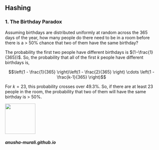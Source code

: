 ## Hashing

### 1. The Birthday Paradox

Assuming birthdays are distributed uniformly at random across the 365 days of the year, how many people do there need to be in a room before there is a > 50% chance that two of them have the same birthday?

The probability the first two people have different birthdays is $(1−\frac{1}{365})$. So, the probability that all of the first $k$ people have different birthdays is,

```math
\left(1 - \frac{1}{365} \right)\left(1 - \frac{2}{365} \right) \cdots  \left(1 - \frac{k-1}{365} \right)
```

For $k=23$, this probability crosses over 49.3%. So, if there are at least 23 people in the room, the probability that two of them will have the same birthday is > 50%.


<!--
![111596338](https://github.com/anusha-murali/anusha-murali.github.io/assets/111596338/639243aa-2857-4595-a65a-7852762bb002)
-->

<img src="https://github.com/anusha-murali/anusha-murali.github.io/assets/111596338/639243aa-2857-4595-a65a-7852762bb002" width="100" height="100" />

##### anusha-murali.github.io
